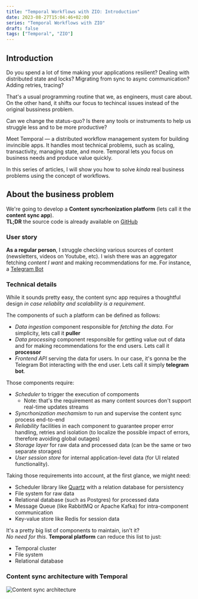 ```yaml
---
title: "Temporal Workflows with ZIO: Introduction"
date: 2023-08-27T15:04:46+02:00
series: "Temporal Workflows with ZIO"
draft: false
tags: ["Temporal", "ZIO"]
---
```


## Introduction
Do you spend a lot of time making your applications resilient? Dealing with distributed state and locks? Migrating from sync to async communication? Adding retries, tracing?  

That's a usual programming routine that we, as engineers, must care about. On the other hand, it shifts our focus to techincal issues instead of the original bussiness problem.  

Can we change the status-quo? Is there any tools or instruments to help us struggle less and to be more productive?  

Meet Temporal — a distributed workflow management system for building invincible apps. It handles most technical problems, such as scaling, transactivity, managing state, and more. Temporal lets you focus on business needs and produce value quickly.

In this series of articles, I will show you how to solve *kinda* real business problems using the concept of workflows.

## About the business problem
We're going to develop a **Content syncrhonization platform** (lets call it the **content sync app**).  
**TL;DR** the source code is already available on [GitHub](https://github.com/vitaliihonta/zio-temporal-samples/tree/main/content-sync)

### User story
**As a regular person**, I struggle checking various sources of content (newsletters, videos on Youtube, etc). I wish there was an aggregator fetching *content I want* and making recommendations for me. For instance, a [Telegram Bot](https://telegram.org/faq#bots)

### Technical details
While it sounds pretty easy, the content sync app requires a thoughtful design *in case reliablity and scalability is a requirement*.  

The components of such a platform can be defined as follows:
- *Data ingestion* component responsible for *fetching the data*. For simplicity, lets call it **puller**
- *Data processing* component responsible for getting value out of data and for making recommendations for the end users. Lets call it **processor**
- *Frontend API* serving the data for users. In our case, it's gonna be the Telegram Bot interacting with the end user. Lets call it simply **telegram bot**.

Those components require:
- *Scheduler* to trigger the execution of compoments
  - Note: that's the requirement as many content sources don't support real-time updates streams
- *Syncrhonization mechamism* to run and supervise the content sync process end-to-end
- *Reliability* facilities in each component to guarantee proper error handling, retries and isolation (to localize the possible impact of errors, therefore avoiding global outages)
- *Storage layer* for raw data and processed data (can be the same or two separate storages)
- *User session store* for internal application-level data (for UI related functionality). 

Taking those requirements into account, at the first glance, we might need:
- Scheduler library like [Quartz](http://www.quartz-scheduler.org/) with a relation database for persistency
- File system for raw data
- Relational database (such as Postgres) for processed data
- Message Queue (like RabbitMQ or Apache Kafka) for intra-component communication
- Key-value store like Redis for session data

It's a pretty big list of components to maintain, isn't it?  
*No need for this*. **Temporal platform** can reduce this list to just:
- Temporal cluster
- File system
- Relational database

### Content sync architecture with Temporal
![Content sync architecture](/images/content_sync_architecture.jpg)

